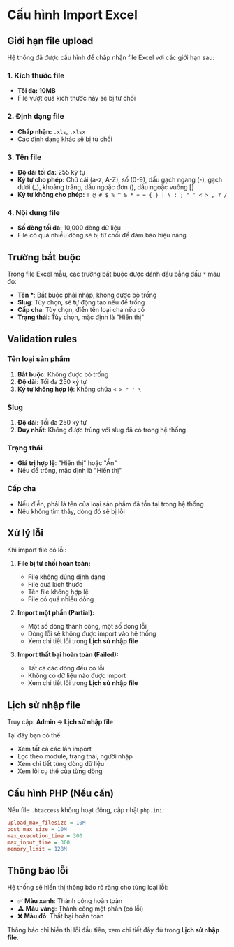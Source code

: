 # Cấu hình Import Excel

## Giới hạn file upload

Hệ thống đã được cấu hình để chấp nhận file Excel với các giới hạn sau:

### 1. Kích thước file
- **Tối đa: 10MB**
- File vượt quá kích thước này sẽ bị từ chối

### 2. Định dạng file
- **Chấp nhận:** `.xls`, `.xlsx`
- Các định dạng khác sẽ bị từ chối

### 3. Tên file
- **Độ dài tối đa:** 255 ký tự
- **Ký tự cho phép:** Chữ cái (a-z, A-Z), số (0-9), dấu gạch ngang (-), gạch dưới (_), khoảng trắng, dấu ngoặc đơn (), dấu ngoặc vuông []
- **Ký tự không cho phép:** `! @ # $ % ^ & * + = { } | \ : ; " ' < > , ? /`

### 4. Nội dung file
- **Số dòng tối đa:** 10,000 dòng dữ liệu
- File có quá nhiều dòng sẽ bị từ chối để đảm bảo hiệu năng

## Trường bắt buộc

Trong file Excel mẫu, các trường bắt buộc được đánh dấu bằng dấu `*` màu đỏ:

- **Tên \***: Bắt buộc phải nhập, không được bỏ trống
- **Slug**: Tùy chọn, sẽ tự động tạo nếu để trống
- **Cấp cha**: Tùy chọn, điền tên loại cha nếu có
- **Trạng thái**: Tùy chọn, mặc định là "Hiển thị"

## Validation rules

### Tên loại sản phẩm
1. **Bắt buộc**: Không được bỏ trống
2. **Độ dài**: Tối đa 250 ký tự
3. **Ký tự không hợp lệ**: Không chứa `< > " ' \`

### Slug
1. **Độ dài**: Tối đa 250 ký tự
2. **Duy nhất**: Không được trùng với slug đã có trong hệ thống

### Trạng thái
- **Giá trị hợp lệ**: "Hiển thị" hoặc "Ẩn"
- Nếu để trống, mặc định là "Hiển thị"

### Cấp cha
- Nếu điền, phải là tên của loại sản phẩm đã tồn tại trong hệ thống
- Nếu không tìm thấy, dòng đó sẽ bị lỗi

## Xử lý lỗi

Khi import file có lỗi:

1. **File bị từ chối hoàn toàn:**
   - File không đúng định dạng
   - File quá kích thước
   - Tên file không hợp lệ
   - File có quá nhiều dòng

2. **Import một phần (Partial):**
   - Một số dòng thành công, một số dòng lỗi
   - Dòng lỗi sẽ không được import vào hệ thống
   - Xem chi tiết lỗi trong **Lịch sử nhập file**

3. **Import thất bại hoàn toàn (Failed):**
   - Tất cả các dòng đều có lỗi
   - Không có dữ liệu nào được import
   - Xem chi tiết lỗi trong **Lịch sử nhập file**

## Lịch sử nhập file

Truy cập: **Admin → Lịch sử nhập file**

Tại đây bạn có thể:
- Xem tất cả các lần import
- Lọc theo module, trạng thái, người nhập
- Xem chi tiết từng dòng dữ liệu
- Xem lỗi cụ thể của từng dòng

## Cấu hình PHP (Nếu cần)

Nếu file `.htaccess` không hoạt động, cập nhật `php.ini`:

```ini
upload_max_filesize = 10M
post_max_size = 10M
max_execution_time = 300
max_input_time = 300
memory_limit = 128M
```

## Thông báo lỗi

Hệ thống sẽ hiển thị thông báo rõ ràng cho từng loại lỗi:

- ✅ **Màu xanh**: Thành công hoàn toàn
- ⚠️ **Màu vàng**: Thành công một phần (có lỗi)
- ❌ **Màu đỏ**: Thất bại hoàn toàn

Thông báo chỉ hiển thị lỗi đầu tiên, xem chi tiết đầy đủ trong **Lịch sử nhập file**.
